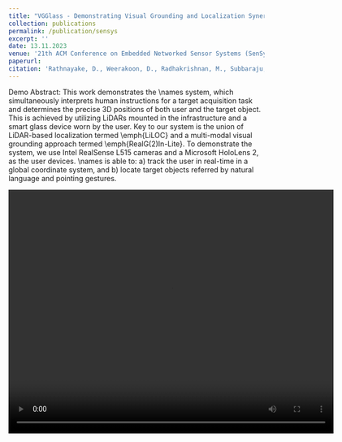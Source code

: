 ```yaml
---
title: "VGGlass - Demonstrating Visual Grounding and Localization Synergy with a LiDAR-enabled Smart-Glass"
collection: publications
permalink: /publication/sensys
excerpt: ''
date: 13.11.2023
venue: '21th ACM Conference on Embedded Networked Sensor Systems (SenSys 2023)'
paperurl: 
citation: 'Rathnayake, D., Weerakoon, D., Radhakrishnan, M., Subbaraju, V., Hwang, I. and Misra, A., 2023, November. VGGlass - Demonstrating Visual Grounding and Localization Synergy with a LiDAR-enabled Smart-Glass. In 21th ACM Conference on Embedded Networked Sensor Systems (SenSys 2023) [In Press]'
---
```

Demo Abstract: This work demonstrates the \names system, which simultaneously interprets human instructions for a target acquisition task and determines the precise 3D positions of both user and the target object. This is achieved by utilizing LiDARs mounted in the infrastructure and a smart glass device worn by the user. Key to our system is the union of LiDAR-based localization termed \emph{LiLOC} and a multi-modal visual grounding approach termed \emph{RealG(2)In-Lite}. To demonstrate the system, we use Intel RealSense L515 cameras and a Microsoft HoloLens 2, as the user devices. \names is able to: a) track the user in real-time in a global coordinate system, and b) locate target objects referred by natural language and pointing gestures.

<video width="640" height="480" controls>
  <source src="https://dulangaweerakoon.com/images/VGGlass_Demo.mp4" type="video/mp4">
  Your browser does not support the video tag.
</video>

<!-- Recommended citation: Weerakoon, D., Subbaraju, V., Tran, T. and Misra, A., 2022. Cosm2ic: Optimizing real-time multi-modal instruction comprehension. IEEE Robotics and Automation Letters, 7(4), pp.10697-10704. -->